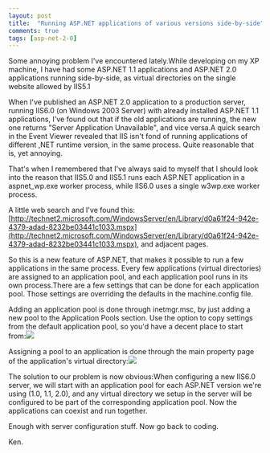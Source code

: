 ```yaml
---
layout: post
title:  "Running ASP.NET applications of various versions side-by-side"
comments: true
tags: [asp-net-2-0]
---
```



Some annoying problem I've encountered lately.While developing on my XP machine, I have had some ASP.NET 1.1 applications and ASP.NET 2.0 applications running side-by-side, as virtual directories on the single website allowed by IIS5.1

When I've published an ASP.NET 2.0 application to a production server, running IIS6.0 (on Windows 2003 Server) with already installed ASP.NET 1.1 applications, I've found out that if the old applications are running, the new one returns "Server Application Unavailable", and vice versa.A quick search in the Event Viewer revealed that IIS isn't fond of running applications of different ,NET runtime version, in the same process. Quite reasonable that is, yet annoying.

That's when I remembered that I've always said to myself that I should look into the reason that IIS5.0 and IIS5.1 runs each ASP.NET application in a aspnet_wp.exe worker process, while IIS6.0 uses a single w3wp.exe worker process.

A little web search and I've found this: [http://technet2.microsoft.com/WindowsServer/en/Library/d0a61f24-942e-4379-adad-8232be03441c1033.mspx](http://technet2.microsoft.com/WindowsServer/en/Library/d0a61f24-942e-4379-adad-8232be03441c1033.mspx), and adjacent pages.

So this is a new feature of ASP.NET, that makes it possible to run a few applications in the same process. Every few applications (virtual directories) are assigned to an application pool, and each application pool runs in its own process.There are a few settings that can be done for each application pool. Those settings are overriding the defaults in the machine.config file.

Adding an application pool is done through inetmgr.msc, by just adding a new pool to the Application Pools section. Use the option to copy settings from the default application pool, so you'd have a decent place to start from:![](http://kenegozi.com/blog/uploaded/ApplicationPools.PNG)

Assigning a pool to an application is done through the main property page of the application's virtual directory:![](http://kenegozi.com/blog/uploaded/SettingApplicationPools.PNG)

The solution to our problem is now obvious:When configuring a new IIS6.0 server, we will start with an application pool for each ASP.NET version we're using (1.0, 1.1, 2.0), and any virtual directory we setup in the server will be configured to be part of the corresponding application pool. Now the applications can coexist and run together.

Enough with server configuration stuff. Now go back to coding.

Ken.




